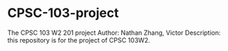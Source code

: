 # CPSC-103-project
The CPSC 103 W2 201 project 
Author: Nathan Zhang, Victor
Description: this repository is for the project of CPSC 103W2.
